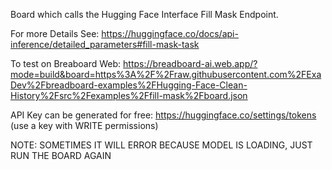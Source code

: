 Board which calls the Hugging Face Interface Fill Mask Endpoint.

For more Details See: https://huggingface.co/docs/api-inference/detailed_parameters#fill-mask-task 

To test on Breaboard Web: https://breadboard-ai.web.app/?mode=build&board=https%3A%2F%2Fraw.githubusercontent.com%2FExaDev%2Fbreadboard-examples%2FHugging-Face-Clean-History%2Fsrc%2Fexamples%2Ffill-mask%2Fboard.json

API Key can be generated for free: https://huggingface.co/settings/tokens (use a key with WRITE permissions)

NOTE: SOMETIMES IT WILL ERROR BECAUSE MODEL IS LOADING, JUST RUN THE BOARD AGAIN